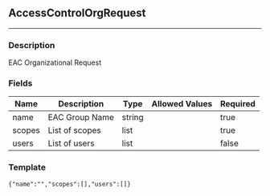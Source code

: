 ## AccessControlOrgRequest
---
### Description
EAC Organizational Request
### Fields
| Name | Description | Type | Allowed Values | Required |
| ---- | ----------- | ---- | -------------- | -------- |
| name | EAC Group Name | string |  | true |
| scopes | List of scopes | list |  | true |
| users | List of users | list |  | false |
### Template
```
{"name":"","scopes":[],"users":[]}
```
